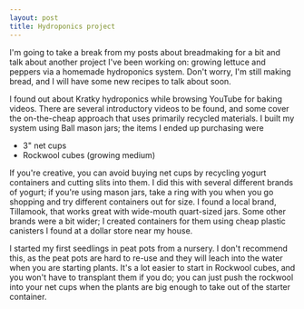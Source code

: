 ```yaml
---
layout: post
title: Hydroponics project
---
```


I'm going to take a break from my posts about breadmaking for a bit and talk about another project I've been working on: growing lettuce and peppers via a homemade hydroponics system. Don't worry, I'm still making bread, and I will have some new recipes to talk about soon.
<!--more-->
I found out about Kratky hydroponics while browsing YouTube for baking videos. There are several introductory videos to be found, and some cover the on-the-cheap approach that uses primarily recycled materials. I built my system using Ball mason jars; the items I ended up purchasing were

+ 3" net cups
+ Rockwool cubes (growing medium)

If you're creative, you can avoid buying net cups by recycling yogurt containers and cutting slits into them. I did this with several different brands of yogurt; if you're using mason jars, take a ring with you when you go shopping and try different containers out for size. I found a local brand, Tillamook, that works great with wide-mouth quart-sized jars. Some other brands were a bit wider; I created containers for them using cheap plastic canisters I found at a dollar store near my house.

I started my first seedlings in peat pots from a nursery. I don't recommend this, as the peat pots are hard to re-use and they will leach into the water when you are starting plants. It's a lot easier to start in Rockwool cubes, and you won't have to transplant them if you do; you can just push the rockwool into your net cups when the plants are big enough to take out of the starter container.
